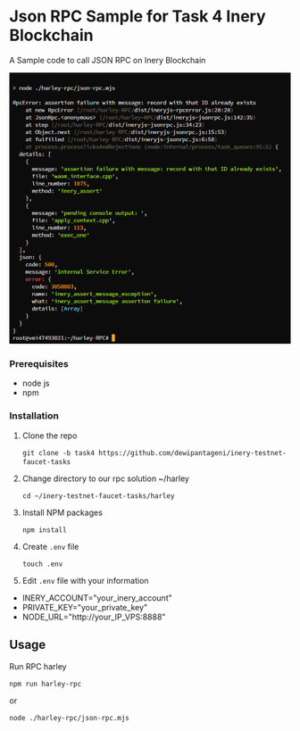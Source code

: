 # Json RPC Sample for Task 4 Inery Blockchain
A Sample code to call JSON RPC on Inery Blockchain

![](images/harley.png)

### Prerequisites

- node js
- npm

### Installation

1. Clone the repo

   ```
   git clone -b task4 https://github.com/dewipantageni/inery-testnet-faucet-tasks
   ```

2. Change directory to our rpc solution ~/harley

   ```
   cd ~/inery-testnet-faucet-tasks/harley
   ```

3. Install NPM packages

   ```
   npm install
   ```

4. Create `.env` file

   ```
   touch .env
   ```

5. Edit ```.env``` file with your information

- INERY_ACCOUNT="your_inery_account"
- PRIVATE_KEY="your_private_key"
- NODE_URL="http://your_IP_VPS:8888"

## Usage

Run RPC harley

```
npm run harley-rpc
```
or
```
node ./harley-rpc/json-rpc.mjs
```
